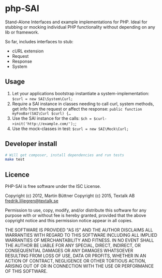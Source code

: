 php-SAI
=======

Stand-Alone Interfaces and example implementations for PHP. Ideal for stubbing or mocking
individual PHP functionality without depending on any lib or framework.

So far, includes interfaces to stub:
* cURL extension
* Request
* Response
* System


Usage
-----

1. Let your applications bootstrap instantiate a system-implementation:
   `$curl = new SAI\System\Curl;`
2. Require a SAI instance in classes needing to call curl, system methods, get info from the
   request or affect the response: `public function myFooBar(SAI\Curl $curl) {…`
3. Use the SAI instance for the calls: `$ch = $curl->init('http://example.com/');`;
4. Use the mock-classes in test: `$curl = new SAI\Mock\Curl;`


Developer install
-----------------

```bash
# Will get composer, install dependencies and run tests
make test
```


Licence
-------

PHP-SAI is free software under the ISC License.

Copyright (c) 2012, Martin Büttner
Copyright (c) 2015, Textalk AB <fredrik.liljegren@textalk.se>

Permission to use, copy, modify, and/or distribute this software for any purpose with or without
fee is hereby granted, provided that the above copyright notice and this permission notice appear
in all copies.

THE SOFTWARE IS PROVIDED "AS IS" AND THE AUTHOR DISCLAIMS ALL WARRANTIES WITH REGARD TO THIS
SOFTWARE INCLUDING ALL IMPLIED WARRANTIES OF MERCHANTABILITY AND FITNESS. IN NO EVENT SHALL THE
AUTHOR BE LIABLE FOR ANY SPECIAL, DIRECT, INDIRECT, OR CONSEQUENTIAL DAMAGES OR ANY DAMAGES
WHATSOEVER RESULTING FROM LOSS OF USE, DATA OR PROFITS, WHETHER IN AN ACTION OF CONTRACT,
NEGLIGENCE OR OTHER TORTIOUS ACTION, ARISING OUT OF OR IN CONNECTION WITH THE USE OR PERFORMANCE OF
THIS SOFTWARE.
